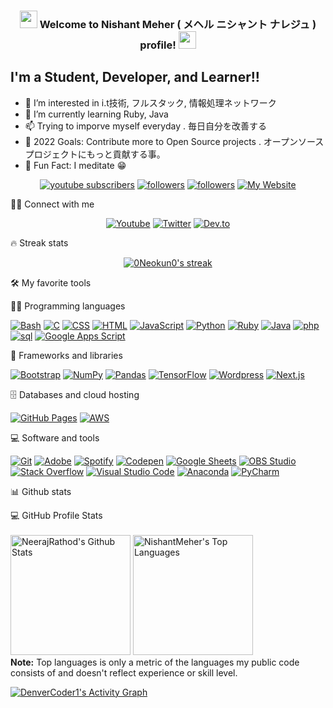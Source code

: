 <h3 align="center">
<img src="https://media.giphy.com/media/hvRJCLFzcasrR4ia7z/giphy.gif" width="28">
Welcome to Nishant Meher ( メヘル ニシャント ナレジュ ) profile! <img src="https://media.giphy.com/media/hvRJCLFzcasrR4ia7z/giphy.gif" width="28">
</h3>

## I'm a Student, Developer, and Learner!!

- 👀 I’m interested in i.t技術, フルスタック, 情報処理ネットワーク
- 🌱 I’m currently learning Ruby, Java 
- 📫 Trying to imporve myself everyday . 毎日自分を改善する
- 🥅 2022 Goals: Contribute more to Open Source projects . オープンソースプロジェクトにもっと貢献する事。
- 💞️ Fun Fact: I meditate 😁

<!-- Badges template - https://github.com/badges/shields -->
<p align="center">
  <a href="https://www.youtube.com/channel/UCylHyLSu3fsYbD_wrScnvHw?sub_confirmation=1">
    <img alt="youtube subscribers" title="Subscribe to my YouTube channel" src="https://img.shields.io/youtube/channel/subscribers/UC_CvPIwiEn0_Dis86sqOCag?color=%23E05D44&label=SUBSCRIBE&logo=youtube&style=for-the-badge&labelColor=CE4630" /></a>  
  <a href="https://twitter.com/396466477dab4a8">
    <img alt="followers" title="Follow me on Twitter" src="https://img.shields.io/twitter/follow/NeerajR76494084?color=55960c&labelColor=488207&label=Follow&logo=twitter&logoColor=white&style=for-the-badge"/></a>
  <a href="https://github.com/0Neokun0">
    <img alt="followers" title="Follow me on Github" src="https://img.shields.io/github/followers/0Neokun0?color=236ad3&labelColor=1155ba&style=for-the-badge&logo=github&label=Follow"/></a>
  <a href="https://upcolor.weblike.jp/portfolio-1/">
    <img alt="My Website" title="My Website" src="https://img.shields.io/website?label=WEBISTE&style=for-the-badge&up_color=yellow&up_message=VISIT&url=https%3A%2F%2F0Neokun0.github.io%2F"/></a> 
</p>

🙋‍♂️ Connect with me

<!-- Badges template - https://github.com/badges/shields -->
<p align="center">
  <a href="https://www.youtube.com/channel/UCylHyLSu3fsYbD_wrScnvHw"><img alt="Youtube" title="Youtube" src="https://img.shields.io/badge/-YouTube-red?style=for-the-badge&logo=youtube&logoColor=white"/></a>
  <a href="https://twitter.com/396466477dab4a8"><img alt="Twitter" title="Twitter" src="https://img.shields.io/badge/-Twitter-1DA1F2?style=for-the-badge&logo=twitter&logoColor=white"/></a>
  <a href="https://www.linkedin.com/in/nishant-meher-2a2288137/"><img alt="Dev.to" title="DenverCoder1 Dev.to" src="https://img.shields.io/badge/LinkedIn-0077B5?style=for-the-badge&logo=linkedin&logoColor=white"></a>
</p>

🔥 Streak stats

<!-- GitHub Readme Streak Stats - https://github.com/DenverCoder1/github-readme-streak-stats -->
<p align="center">
  <a href="https://github.com/0Neokun0/github-readme-streak-stats">
    <img title="? Get streak stats for your profile at git.io/streak-stats" alt="0Neokun0's streak" src="https://github-readme-streak-stats.herokuapp.com?user=0Neokun0&theme=monokai-metallian&hide_border=true"/>
  </a>
</p>

🛠️ My favorite tools

👨‍💻 Programming languages

<p>
    <a href="#"><img alt="Bash" src="https://img.shields.io/badge/Bash%20-%23121011.svg?logo=gnu-bash&logoColor=white"></a>
    <a href="#"><img alt="C" src="https://img.shields.io/badge/C%20-%232370ED.svg?logo=c&logoColor=white"></a>
    <a href="#"><img alt="CSS" src="https://img.shields.io/badge/CSS%20-%231572B6.svg?logo=css3&logoColor=white"></a>
    <a href="#"><img alt="HTML" src="https://img.shields.io/badge/HTML%20-%23E34F26.svg?logo=html5&logoColor=white"></a>
    <a href="#"><img alt="JavaScript" src="https://img.shields.io/badge/JavaScript%20-%23F7DF1E.svg?logo=javascript&logoColor=black"></a>
    <a href="#"><img alt="Python" src="https://img.shields.io/badge/Python%20-%2314354C.svg?logo=python&logoColor=white"></a>
    <a href="#"><img alt="Ruby" src="https://img.shields.io/badge/Ruby%20-%2314354C.svg?logo=ruby&logoColor=red"></a>
    <a href="#"><img alt="Java" src="https://img.shields.io/badge/Java%20-%2314354C.svg?logo=java&logoColor=orange"></a>
    <a href="#"><img alt="php" src="https://img.shields.io/badge/php%20-%2314354C.svg?logo=php&logoColor=blue"></a>
    <a href="#"><img alt="sql" src="https://img.shields.io/badge/mySQL%20-%2314354C.svg?logo=mysql&logoColor=blue"></a>
    <a href="#"><img alt="Google Apps Script" src="https://img.shields.io/badge/Google%20Apps%20Script%20-%2302569B.svg?logo=google-cloud&logoColor=white"></a>

</p>

🧰 Frameworks and libraries

<p>
    <a href="#"><img alt="Bootstrap" src="https://img.shields.io/badge/Bootstarp-21759B?logo=bootstrap&logoColor=white"></a>
    <a href="#"><img alt="NumPy" src="https://img.shields.io/badge/Numpy%20-%23013243.svg?logo=numpy&logoColor=white"></a>
    <a href="#"><img alt="Pandas" src="https://img.shields.io/badge/Pandas%20-%23150458.svg?logo=pandas&logoColor=white"></a>
    <!-- <a href="#"><img alt="SymPy" src="https://img.shields.io/badge/Sympy%20-%233B5526.svg?logo=sympy&logoColor=white"></a> -->
    <a href="#"><img alt="TensorFlow" src="https://img.shields.io/badge/TensorFlow%20-%23FF6F00.svg?logo=TensorFlow&logoColor=white"></a>
    <a href="#"><img alt="Wordpress" src="https://img.shields.io/badge/Wordpress-21759B?logo=wordpress&logoColor=white"></a>
    <a href="#"><img alt="Next.js" src="https://img.shields.io/badge/next.js-reactlibrary-lightgrey"></a>
    
</p>

🗄️  Databases and cloud hosting

<p>
    <a href="#"><img alt="GitHub Pages" src="https://img.shields.io/badge/GitHub%20Pages-%23327FC7.svg?logo=github&logoColor=white"></a>
    <a href="#"><img alt="AWS" src="https://img.shields.io/badge/AWS%20-%23010101.svg?logo=aws&logoColor=white"></a>
    <!-- <a href="#"><img alt="Oracle" src ="https://img.shields.io/badge/Oracle%20-%23F00000.svg?logo=oracle&logoColor=white"></a> -->
</p>

💻 Software and tools

<p>
    <a href="#"><img alt="Git" src="https://img.shields.io/badge/Git%20-%23F05033.svg?logo=git&logoColor=white"></a>
    <a href="#"><img alt="Adobe" src="https://img.shields.io/badge/Adobe%20-%23FF0000.svg?logo=adobe&logoColor=white"></a>
    <!-- <a href="#"><img alt="Photoshop" src="https://img.shields.io/badge/Photoshop%20-%23FF0000.svg?logo=adobe%20photoshop&logoColor=white"></a> -->
    <!-- <a href="#"><img alt="Android" src="https://img.shields.io/badge/Android-3DDC84?logo=android&logoColor=white"></a> -->
    <a href="#"><img alt="Spotify" src="https://img.shields.io/badge/Spotify-0078d7.svg?logo=spotify&logoColor=white"></a>
    <a href="#"><img alt="Codepen" src="https://img.shields.io/badge/Codepen-000000.svg?logo=codepen&logoColor=white"></a>
    <a href="#"><img alt="Google Sheets" src="https://img.shields.io/badge/Google%20Sheets%20-%2334A853.svg?logo=google%20sheets&logoColor=white"></a>
    <a href="#"><img alt="OBS Studio" src="https://img.shields.io/badge/-OBS%20Studio-302E31?logo=obs-studio&logoColor=white"></a>
    <a href="#"><img alt="Stack Overflow" src="https://img.shields.io/badge/-Stack%20Overflow-FE7A16?logo=stack-overflow&logoColor=white"></a>
    <a href="#"><img alt="Visual Studio Code" src="https://img.shields.io/badge/Visual%20Studio%20Code-0078d7.svg?logo=visual-studio-code&logoColor=white"></a>
    <a href="#"><img alt="Anaconda" src="https://img.shields.io/badge/Anaconda-0078d7.svg?logo=anaconda&logoColor=white"></a>
    <a href="#"><img alt="PyCharm" src="https://img.shields.io/badge/PyCharm-0078d7.svg?logo=pycharm&logoColor=white"></a>
</p>

📊 Github stats

<!-- https://github.com/0Neokun0/github-readme-stats -->
 
  <summary>💻 GitHub Profile Stats</summary>
  <br/>
    <a href="https://github.com/0Neokun0/github-readme-stats"><img alt="NeerajRathod's Github Stats" src="https://github-readme-stats.vercel.app/api?username=0Neokun0&show_icons=true&theme=tokyonight" height="192px"/></a>
  <a href="https://github.com/0Neokun0/github-readme-stats"><img alt="NishantMeher's Top Languages" src="https://github-readme-stats.vercel.app/api/top-langs/?username=0Neokun0&layout=compact" height="192px"/></a>
  <br/>
  <b>Note:</b> Top languages is only a metric of the languages my public code consists of and doesn't reflect experience or skill level.


<!-- https://github.com/0Neokun0/github-readme-activity-graph -->
<a href="https://github.com/0Neokun0/github-readme-activity-graph"><img alt="DenverCoder1's Activity Graph" src="https://blooming-savannah-50472.herokuapp.com/graph?username=0Neokun0&theme=react-dark&hide_border=true" /></a>
